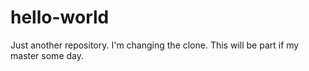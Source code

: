 # hello-world
Just another repository.
I'm changing the clone. This will be part if my master some day.

